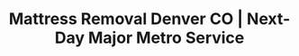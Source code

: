 ---
layout: location.njk
title: "Mattress Removal Denver CO | Next-Day Major Metro Service "
permalink: "/mattress-removal/colorado/denver/"
description: "Professional mattress removal in Denver, CO serving 715,000+ residents across 20+ neighborhoods. Next-day pickup, eco-friendly disposal. Licensed & insured. Call 720-263-6094."
keywords: ["mattress removal Denver CO", "mattress disposal Denver Colorado", "Denver mattress pickup", "Mile High City mattress removal", "downtown Denver mattress service"]
city: "Denver"
state: "Colorado" 
stateAbbr: "CO"
stateSlug: "colorado"
county: "Denver"
phone: "720-263-6094"
tier: 1
coordinates:
  lat: 39.7392
  lng: -104.9903

zipCodes:
  - "80202"
  - "80203"
  - "80204"
  - "80205"
  - "80206"
  - "80207"
  - "80209"
  - "80210"
  - "80211"
  - "80212"
  - "80216"
  - "80218"
  - "80220"
  - "80221"
  - "80222"
  - "80238"
  - "80246"
  - "80249"

neighborhoods:
  - name: "Capitol Hill"
    description: "Historic densely populated urban neighborhood southeast of downtown known for its vibrant nightlife, restaurants, and diverse community"
    zipCodes: ["80203", "80218"]
  - name: "Cherry Creek"
    description: "Upscale neighborhood featuring luxury shopping, high-end dining, and million-dollar homes with Cherry Creek Mall"
    zipCodes: ["80206", "80246"]
  - name: "RiNo (River North Arts District)"
    description: "Hip arts district with converted warehouses, galleries, breweries, and loft-style living spaces"
    zipCodes: ["80216"]
  - name: "LoDo (Lower Downtown)"
    description: "Historic downtown core with Victorian architecture, sports venues, and urban loft living"
    zipCodes: ["80202"]
  - name: "Highlands"
    description: "Trendy northwest neighborhood with Victorian homes, restaurants, bars, and scenic city views"
    zipCodes: ["80211"]
  - name: "Five Points"
    description: "Historic culturally diverse neighborhood known as the 'Harlem of the West' with rich jazz heritage"
    zipCodes: ["80205"]
  - name: "Washington Park"
    description: "Family-friendly area surrounding the 165-acre Washington Park with tree-lined streets and recreational amenities"
    zipCodes: ["80209", "80210"]
  - name: "Park Hill"
    description: "Large northeast Denver neighborhood with diverse housing from historic homes to modern developments"
    zipCodes: ["80207", "80220"]
  - name: "Stapleton"
    description: "Master-planned community built on former airport land with modern homes, parks, and sustainable design"
    zipCodes: ["80238"]
  - name: "Sloan's Lake"
    description: "Northwest neighborhood centered around the 177-acre Sloan's Lake with waterfront recreation and dining"
    zipCodes: ["80212", "80221"]
  - name: "Congress Park"
    description: "Central Denver neighborhood adjacent to Cheesman Park with mix of condos and historic single-family homes"
    zipCodes: ["80206", "80220"]
  - name: "Green Valley Ranch"
    description: "Far northeast master-planned community with newer construction, golf course, and family amenities"
    zipCodes: ["80249"]
  - name: "Berkeley"
    description: "Northwest neighborhood with affordable housing options and proximity to downtown via light rail"
    zipCodes: ["80211"]
  - name: "Baker"
    description: "Central neighborhood south of Capitol Hill with historic character and growing food scene"
    zipCodes: ["80203"]
  - name: "Montbello"
    description: "Northeast Denver neighborhood with diverse community and expanding residential development"
    zipCodes: ["80239"]

pricing:
  oneItem: 125
  twoItems: 155
  threeItems: 180
  startingPrice: 125
  single: 125
  queen: 155
  king: 180
aboutService: "Denver's position as the Mile High City creates unique challenges and opportunities for mattress disposal services. With 715,000+ residents across 155 square miles and rapid population growth from tech and energy sectors, our service adapts to the city's diverse housing landscape. From historic Capitol Hill apartments to luxury Cherry Creek homes and modern Stapleton developments, we understand Denver's unique building requirements. The city's altitude, dry climate, and corporate sustainability initiatives drive demand for professional recycling services. We serve tech workers relocating between neighborhoods, energy professionals in downtown high-rises, and families in master-planned communities."

whyChoose:
  - icon: "🏔️"
    title: "Mile High City Expertise"
    description: "Specialized service for Denver's unique altitude, climate, and urban landscape from downtown to suburban developments"
  - icon: "🏢"
    title: "Tech & Energy Hub Service"
    description: "Expert coordination with corporate housing, startup relocations, and energy sector workforce scheduling"
  - icon: "♻️"
    title: "Colorado Environmental Leadership"
    description: "Partnership with Spring Back Colorado and local facilities supporting Denver's green city sustainability goals"

localRegulations: "Denver requires mattresses to be handled as large items and cannot be placed in regular dumpsters. The city provides large item pickup every 9 weeks for up to 5 items per household at no additional charge, but scheduling is inflexible. Private services like ours offer next-day pickup and handle all disposal compliance. We provide documentation for corporate housing managers and property management companies requiring environmental compliance records."

nearbyCities:
  - name: "Aurora"
    distance: 16
    slug: "aurora"
    isSuburb: true
  - name: "Lakewood" 
    distance: 6
    slug: "lakewood"
    isSuburb: true
  - name: "Thornton"
    distance: 11
    slug: "thornton"
    isSuburb: true
  - name: "Westminster"
    distance: 12
    slug: "westminster"
    isSuburb: true
  - name: "Arvada"
    distance: 11
    slug: "arvada"
    isSuburb: true
  - name: "Boulder"
    distance: 24
    slug: "boulder"
    isSuburb: false

reviews:
  count: 5
  featured:
    - author: "Rachel K."
      neighborhood: "Capitol Hill"
      text: "Perfect for our downtown apartment move-out. The team navigated our narrow Victorian-era stairs like pros and arrived exactly when promised. Living in Denver's most urban neighborhood, we appreciate services that understand the city's unique building layouts."
      rating: 5
    - author: "David M."
      neighborhood: "Cherry Creek"
      text: "Needed mattress pickup from our luxury home during a quick corporate relocation. A Bedder World scheduled next-day service and handled our king mattress professionally. The team understood our gated community access requirements perfectly."
      rating: 5
    - author: "Sarah L."
      neighborhood: "RiNo"
      text: "Our arts district loft renovation required careful coordination with building management. A Bedder World provided recycling documentation and respected our converted warehouse's freight elevator requirements. Great service for Denver's creative community."
      rating: 5
    - author: "Michael T."
      neighborhood: "Stapleton"
      text: "Excellent service in our master-planned community. The team understood our HOA requirements and provided proper scheduling coordination. Professional handling of our family's mattress upgrade with complete recycling transparency."
      rating: 5
    - author: "Jennifer W."
      neighborhood: "Washington Park"
      text: "Reliable pickup during our family move near the park. The team worked around our children's schedules and provided eco-friendly disposal documentation. Great service for Denver families who care about environmental responsibility."
      rating: 5

faqs:
  - question: "Do you serve all Denver neighborhoods from downtown to the suburbs?"
    answer: "Yes, we provide comprehensive mattress removal service throughout all Denver neighborhoods. This includes Capitol Hill, Cherry Creek, RiNo Arts District, LoDo, Highlands, Five Points, Washington Park, Park Hill, Stapleton, Sloan's Lake, and all surrounding areas across the Mile High City's 155 square miles."
  
  - question: "What are Denver's specific mattress disposal regulations?"
    answer: "Denver requires mattresses to be handled as large items and cannot be placed in regular dumpsters. The city provides large item pickup every 9 weeks for up to 5 items per household, but scheduling is limited. We offer next-day pickup with full disposal compliance and provide documentation for corporate and residential needs."

  - question: "Can you handle pickup from Denver's high-rise buildings and unique architecture?"
    answer: "Absolutely. We regularly service downtown Denver's high-rises, Capitol Hill's Victorian apartments, RiNo's converted warehouses, and modern Stapleton developments. Our team is experienced with freight elevators, narrow staircases, building access requirements, and the unique architectural challenges throughout Denver."

  - question: "How do you ensure proper recycling in Denver's environmental initiatives?"
    answer: "We partner with Spring Back Colorado and local certified recycling facilities to ensure 80% of each mattress gets properly recycled. This supports Denver's sustainability goals and meets corporate environmental reporting requirements for the city's growing tech and energy sectors."

  - question: "What makes your service different for Denver's tech and energy workforce?"
    answer: "We understand Denver's dynamic workforce with frequent relocations between neighborhoods, corporate housing transitions, and startup office moves. Our flexible scheduling accommodates energy sector shift work and tech company relocations while providing the documentation required by corporate housing programs."

  - question: "Do you coordinate with Denver's master-planned communities and HOAs?"
    answer: "Yes, we regularly work with HOA requirements in communities like Stapleton, Green Valley Ranch, and gated developments in Cherry Creek. We provide proper scheduling coordination, access documentation, and environmental compliance records as required by community management companies."

pageContent:
  heroDescription: "A Bedder World provides professional mattress removal service throughout Denver's diverse neighborhoods and growing metro area. From downtown LoDo high-rises to Cherry Creek luxury homes and Stapleton master-planned communities, we handle pickup and disposal with next-day scheduling. Our service adapts to Denver's unique altitude, corporate workforce, and sustainability initiatives across the Mile High City."
  aboutService: "Denver's position as a major tech and energy hub with 715,000+ residents creates unique service demands across its 155-square-mile landscape. The Mile High City's rapid growth attracts professionals relocating between diverse neighborhoods from historic Capitol Hill to modern Stapleton developments. Corporate housing programs serve the expanding workforce in sectors like aerospace, energy, and technology. Our service adapts to Denver's altitude challenges, building access requirements, and sustainability initiatives. We understand the logistics of high-rise downtown living, master-planned community HOA requirements, and the environmental documentation needs of Denver's green-focused corporate sector."
  serviceAreasIntro: "Our service covers Denver's complete neighborhood spectrum, from the urban core to suburban developments. Capitol Hill requires coordination with historic building access requirements. Cherry Creek serves luxury homes with gated community protocols. RiNo handles converted warehouse loft logistics. LoDo navigates downtown high-rise building management. Stapleton coordinates with master-planned community HOA requirements. Each neighborhood presents unique logistical considerations that our experienced team handles professionally."
  regulationsCompliance: "Our team maintains all required business licenses and comprehensive liability insurance. We comply with Denver's large item disposal regulations and coordinate with Republic Services protocols when needed. Our service provides proper documentation for corporate housing managers, property management companies, and HOA requirements throughout Denver's diverse housing landscape."
  environmentalImpact: "Denver's leadership in environmental sustainability and green energy initiatives creates strong demand for responsible waste management. Our mattress removal service supports these community values through partnerships with Spring Back Colorado and certified local recycling facilities. We ensure 80% of each mattress gets properly recycled, supporting Denver's circular economy goals. This approach serves the environmental reporting requirements of Denver's growing tech sector, energy companies, and corporate housing programs while contributing to the Mile High City's reputation as a green, sustainable metropolitan area."
  howItWorksScheduling: "Select next-day or scheduled pickup times that work around Denver's diverse community needs. We offer morning and afternoon time windows, coordinating with downtown building management, corporate housing schedules, HOA requirements, and the unique logistical demands of serving Colorado's Mile High City across its 155-square-mile area."
  howItWorksService: "Our licensed team arrives on time, handles all lifting and loading, and protects your property during removal. We navigate Denver's diverse properties with specialized equipment and understanding of Mile High City requirements. This ranges from Capitol Hill's Victorian-era apartments to Cherry Creek's luxury gated communities, RiNo's converted warehouse lofts, and Stapleton's modern master-planned developments."
  howItWorksDisposal: "Materials are transported to Spring Back Colorado in Commerce City or other certified Denver-area recycling facilities. Here, mattresses are properly broken down and recycled according to Colorado environmental standards. This process supports Denver's green city initiatives and provides the environmental compliance documentation required by the Mile High City's corporate and residential sectors."
  sidebarStats:
    mattressesRemoved: "8,950"
---